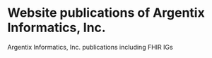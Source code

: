 # Website publications of Argentix Informatics, Inc.
Argentix Informatics, Inc. publications including FHIR IGs
